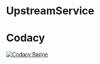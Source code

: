 # UpstreamService

# Codacy

[![Codacy Badge](https://api.codacy.com/project/badge/Grade/1a723c083429445fb91349e73445e386)](https://www.codacy.com/app/shalini811/ibm-w2-matchzone-server?utm_source=github.com&amp;utm_medium=referral&amp;utm_content=shalini811/ibm-w2-matchzone-server&amp;utm_campaign=Badge_Grade)

